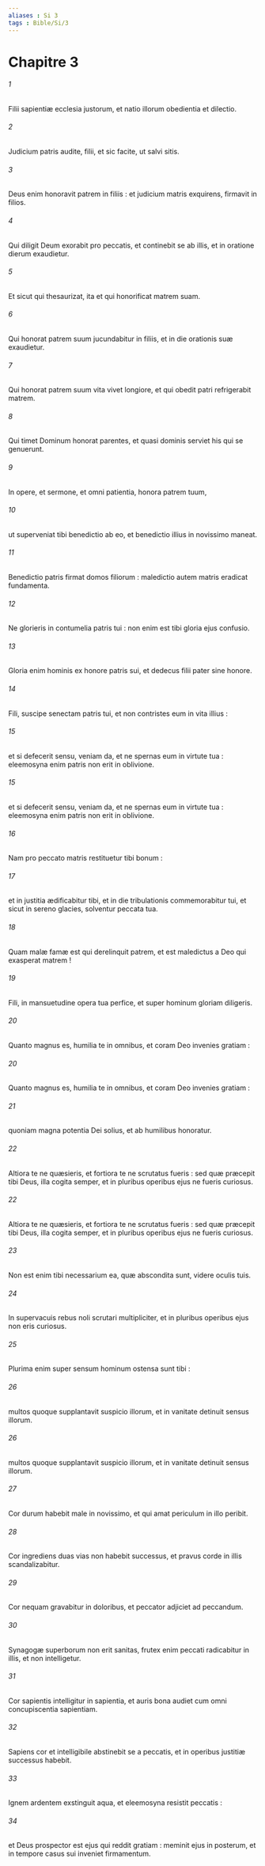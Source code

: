 ```yaml
---
aliases : Si 3
tags : Bible/Si/3
---
```


# Chapitre 3

###### 1
Filii sapientiæ ecclesia justorum, et natio illorum obedientia et dilectio.
###### 2
Judicium patris audite, filii, et sic facite, ut salvi sitis.
###### 3
Deus enim honoravit patrem in filiis : et judicium matris exquirens, firmavit in filios.
###### 4
Qui diligit Deum exorabit pro peccatis, et continebit se ab illis, et in oratione dierum exaudietur.
###### 5
Et sicut qui thesaurizat, ita et qui honorificat matrem suam.
###### 6
Qui honorat patrem suum jucundabitur in filiis, et in die orationis suæ exaudietur.
###### 7
Qui honorat patrem suum vita vivet longiore, et qui obedit patri refrigerabit matrem.
###### 8
Qui timet Dominum honorat parentes, et quasi dominis serviet his qui se genuerunt.
###### 9
In opere, et sermone, et omni patientia, honora patrem tuum,
###### 10
ut superveniat tibi benedictio ab eo, et benedictio illius in novissimo maneat.
###### 11
Benedictio patris firmat domos filiorum : maledictio autem matris eradicat fundamenta.
###### 12
Ne glorieris in contumelia patris tui : non enim est tibi gloria ejus confusio.
###### 13
Gloria enim hominis ex honore patris sui, et dedecus filii pater sine honore.
###### 14
Fili, suscipe senectam patris tui, et non contristes eum in vita illius :
###### 15
et si defecerit sensu, veniam da, et ne spernas eum in virtute tua : eleemosyna enim patris non erit in oblivione.
###### 15
et si defecerit sensu, veniam da, et ne spernas eum in virtute tua : eleemosyna enim patris non erit in oblivione.
###### 16
Nam pro peccato matris restituetur tibi bonum :
###### 17
et in justitia ædificabitur tibi, et in die tribulationis commemorabitur tui, et sicut in sereno glacies, solventur peccata tua.
###### 18
Quam malæ famæ est qui derelinquit patrem, et est maledictus a Deo qui exasperat matrem !
###### 19
Fili, in mansuetudine opera tua perfice, et super hominum gloriam diligeris.
###### 20
Quanto magnus es, humilia te in omnibus, et coram Deo invenies gratiam :
###### 20
Quanto magnus es, humilia te in omnibus, et coram Deo invenies gratiam :
###### 21
quoniam magna potentia Dei solius, et ab humilibus honoratur.
###### 22
Altiora te ne quæsieris, et fortiora te ne scrutatus fueris : sed quæ præcepit tibi Deus, illa cogita semper, et in pluribus operibus ejus ne fueris curiosus.
###### 22
Altiora te ne quæsieris, et fortiora te ne scrutatus fueris : sed quæ præcepit tibi Deus, illa cogita semper, et in pluribus operibus ejus ne fueris curiosus.
###### 23
Non est enim tibi necessarium ea, quæ abscondita sunt, videre oculis tuis.
###### 24
In supervacuis rebus noli scrutari multipliciter, et in pluribus operibus ejus non eris curiosus.
###### 25
Plurima enim super sensum hominum ostensa sunt tibi :
###### 26
multos quoque supplantavit suspicio illorum, et in vanitate detinuit sensus illorum.
###### 26
multos quoque supplantavit suspicio illorum, et in vanitate detinuit sensus illorum.
###### 27
Cor durum habebit male in novissimo, et qui amat periculum in illo peribit.
###### 28
Cor ingrediens duas vias non habebit successus, et pravus corde in illis scandalizabitur.
###### 29
Cor nequam gravabitur in doloribus, et peccator adjiciet ad peccandum.
###### 30
Synagogæ superborum non erit sanitas, frutex enim peccati radicabitur in illis, et non intelligetur.
###### 31
Cor sapientis intelligitur in sapientia, et auris bona audiet cum omni concupiscentia sapientiam.
###### 32
Sapiens cor et intelligibile abstinebit se a peccatis, et in operibus justitiæ successus habebit.
###### 33
Ignem ardentem exstinguit aqua, et eleemosyna resistit peccatis :
###### 34
et Deus prospector est ejus qui reddit gratiam : meminit ejus in posterum, et in tempore casus sui inveniet firmamentum.
